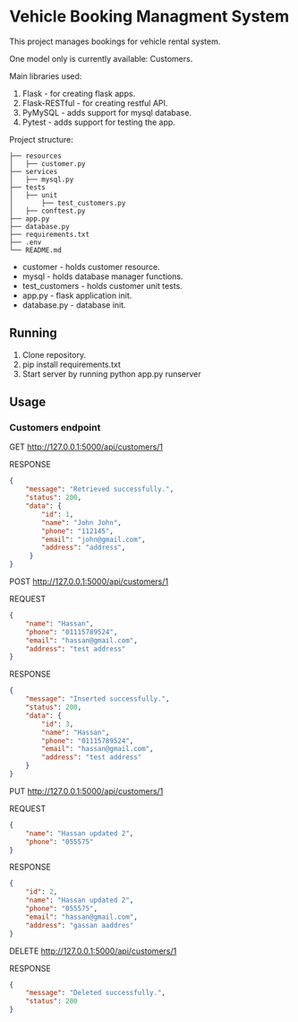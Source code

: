 # Vehicle Booking Managment System

This project manages bookings for vehicle rental system.

One model only is currently available: Customers.

Main libraries used:
1. Flask - for creating flask apps.
2. Flask-RESTful - for creating restful API.
3. PyMySQL - adds support for mysql database.
4. Pytest - adds support for testing the app.

Project structure:
```
├── resources
│   ├── customer.py
├── services
│   ├── mysql.py
├── tests
│   ├── unit
│       ├── test_customers.py
│   ├── conftest.py
├── app.py
├── database.py
├── requirements.txt
├── .env
└── README.md
```

* customer - holds customer resource.
* mysql - holds database manager functions.
* test_customers - holds customer unit tests.
* app.py - flask application init.
* database.py - database init.

## Running 

1. Clone repository.
2. pip install requirements.txt
3. Start server by running python app.py runserver

## Usage
### Customers endpoint
GET http://127.0.0.1:5000/api/customers/1

RESPONSE
```json
{
    "message": "Retrieved successfully.",
    "status": 200,
    "data": {
        "id": 1,
        "name": "John John",
        "phone": "112145",
        "email": "john@gmail.com",
        "address": "address",
     }
}
```
POST http://127.0.0.1:5000/api/customers/1

REQUEST
```json
{
    "name": "Hassan",
    "phone": "01115789524",
    "email": "hassan@gmail.com",
    "address": "test address"
}
```
RESPONSE
```json
{
    "message": "Inserted successfully.",
    "status": 200,
    "data": {
        "id": 3,
        "name": "Hassan",
        "phone": "01115789524",
        "email": "hassan@gmail.com",
        "address": "test address"
    }
}
```
PUT http://127.0.0.1:5000/api/customers/1

REQUEST
```json
{
    "name": "Hassan updated 2",
    "phone": "055575"
}
```
RESPONSE
```json
{
    "id": 2,
    "name": "Hassan updated 2",
    "phone": "055575",
    "email": "hassan@gmail.com",
    "address": "gassan aaddres"
}
```
DELETE http://127.0.0.1:5000/api/customers/1

RESPONSE
```json
{
    "message": "Deleted successfully.",
    "status": 200
}
```
